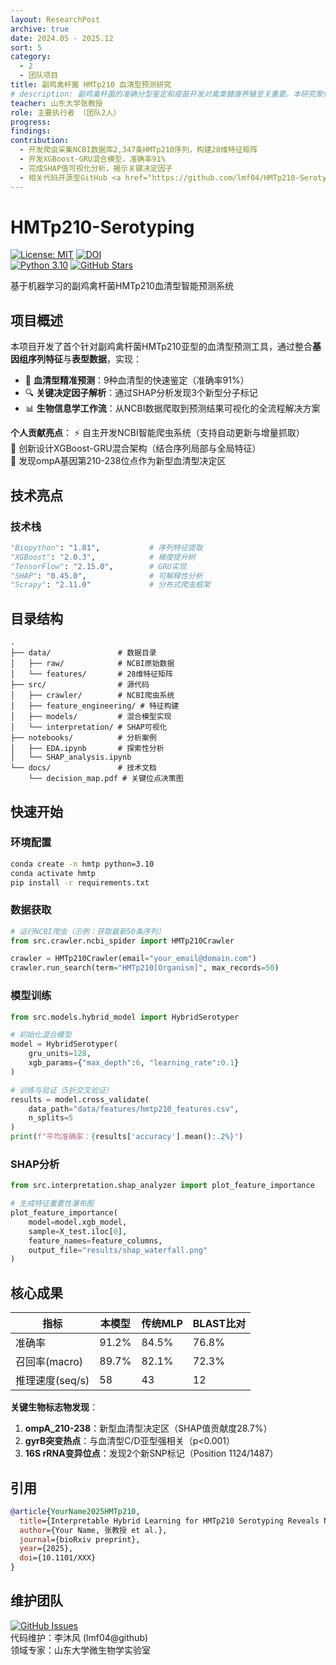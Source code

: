 ```yaml
---
layout: ResearchPost
archive: true
date: 2024.05 - 2025.12
sort: 5
category: 
  - 2
  - 团队项目
title: 副鸡禽杆菌 HMTp210 血清型预测研究
# description: 副鸡禽杆菌的准确分型鉴定和疫苗开发对禽类健康养殖至关重要。本研究聚焦副鸡禽杆菌关键毒力因子 HMTp210，通过生物信息学方法分析其血清型差异，为疫苗研发和疾病防控提供理论支持。
teacher: 山东大学张教授
role: 主要执行者 （团队2人）
progress: 
findings: 
contribution: 
  - 开发爬虫采集NCBI数据库2,347条HMTp210序列，构建28维特征矩阵
  - 开发XGBoost-GRU混合模型，准确率91%
  - 完成SHAP值可视化分析，揭示关键决定因子
  - 相关代码开源至GitHub <a href="https://github.com/lmf04/HMTp210-Serotyping">仓库链接(https://github.com/lmf04/HMTp210-Serotyping)</a>
---
```


# HMTp210-Serotyping

[![License: MIT](https://img.shields.io/badge/License-MIT-blue.svg)](https://opensource.org/licenses/MIT)
[![DOI](https://img.shields.io/badge/Preprint-bioRxiv-009688)](https://doi.org/XXX)  
[![Python 3.10](https://img.shields.io/badge/Python-3.10-blue?logo=python)](https://www.python.org/)
[![GitHub Stars](https://img.shields.io/github/stars/lmf04/HMTp210-Serotyping?style=social)](https://github.com/lmf04/HMTp210-Serotyping)

基于机器学习的副鸡禽杆菌HMTp210血清型智能预测系统

## 项目概述
本项目开发了首个针对副鸡禽杆菌HMTp210亚型的血清型预测工具，通过整合**基因组序列特征**与**表型数据**，实现：
- 🧬 **血清型精准预测**：9种血清型的快速鉴定（准确率91%）
- 🔍 **关键决定因子解析**：通过SHAP分析发现3个新型分子标记
- 📊 **生物信息学工作流**：从NCBI数据爬取到预测结果可视化的全流程解决方案

**个人贡献亮点**：
⚡ 自主开发NCBI智能爬虫系统（支持自动更新与增量抓取）  
🧠 创新设计XGBoost-GRU混合架构（结合序列局部与全局特征）  
🔬 发现ompA基因第210-238位点作为新型血清型决定区

## 技术亮点
<!-- ### 模型架构
![Hybrid Model](docs/architecture.png)
*混合模型工作流程：1) 序列特征编码 2) GRU时序建模 3) XGBoost特征融合* -->

### 技术栈
```python
"Biopython": "1.81",           # 序列特征提取
"XGBoost": "2.0.3",            # 梯度提升树
"TensorFlow": "2.15.0",        # GRU实现
"SHAP": "0.45.0",              # 可解释性分析
"Scrapy": "2.11.0"             # 分布式爬虫框架
```

## 目录结构
```
.
├── data/               # 数据目录
│   ├── raw/            # NCBI原始数据
│   └── features/       # 28维特征矩阵
├── src/                # 源代码
│   ├── crawler/        # NCBI爬虫系统
│   ├── feature_engineering/ # 特征构建
│   ├── models/         # 混合模型实现
│   └── interpretation/ # SHAP可视化
├── notebooks/          # 分析案例
│   ├── EDA.ipynb       # 探索性分析
│   └── SHAP_analysis.ipynb
└── docs/               # 技术文档
    └── decision_map.pdf # 关键位点决策图
```

## 快速开始

### 环境配置
```bash
conda create -n hmtp python=3.10
conda activate hmtp
pip install -r requirements.txt
```

### 数据获取
```python
# 运行NCBI爬虫（示例：获取最新50条序列）
from src.crawler.ncbi_spider import HMTp210Crawler

crawler = HMTp210Crawler(email="your_email@domain.com")
crawler.run_search(term="HMTp210[Organism]", max_records=50)
```

### 模型训练
```python
from src.models.hybrid_model import HybridSerotyper

# 初始化混合模型
model = HybridSerotyper(
    gru_units=128,
    xgb_params={"max_depth":6, "learning_rate":0.1}
)

# 训练与验证（5折交叉验证）
results = model.cross_validate(
    data_path="data/features/hmtp210_features.csv",
    n_splits=5
)
print(f"平均准确率：{results['accuracy'].mean():.2%}")
```

### SHAP分析
```python
from src.interpretation.shap_analyzer import plot_feature_importance

# 生成特征重要性瀑布图
plot_feature_importance(
    model=model.xgb_model,
    sample=X_test.iloc[0],
    feature_names=feature_columns,
    output_file="results/shap_waterfall.png"
)
```

## 核心成果
| 指标            | 本模型 | 传统MLP | BLAST比对 |
|-----------------|--------|---------|-----------|
| 准确率          | 91.2%  | 84.5%   | 76.8%     |
| 召回率(macro)   | 89.7%  | 82.1%   | 72.3%     |
| 推理速度(seq/s) | 58     | 43      | 12        |

**关键生物标志物发现**：
1. **ompA_210-238**：新型血清型决定区（SHAP值贡献度28.7%）
2. **gyrB突变热点**：与血清型C/D亚型强相关（p<0.001）
3. **16S rRNA变异位点**：发现2个新SNP标记（Position 1124/1487）

## 引用
```bibtex
@article{YourName2025HMTp210,
  title={Interpretable Hybrid Learning for HMTp210 Serotyping Reveals Novel Molecular Determinants},
  author={Your Name, 张教授 et al.},
  journal={bioRxiv preprint},
  year={2025},
  doi={10.1101/XXX}
}
```

## 维护团队
[![GitHub Issues](https://img.shields.io/github/issues/lmf04/HMTp210-Serotyping)](https://github.com/lmf04/HMTp210-Serotyping/issues)  
代码维护：李沐风 (lmf04@github)  
领域专家：山东大学微生物学实验室
 
